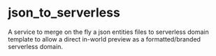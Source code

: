 # json_to_serverless
A service to merge on the fly a json entities files to serverless domain template to allow a direct in-world preview as a formatted/branded serverless domain.
